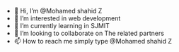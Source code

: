 - 👋 Hi, I’m @Mohamed shahid Z
- 👀 I’m interested in web development
- 🌱 I’m currently learning in SJMIT
- 💞️ I’m looking to collaborate on The related partners
- 📫 How to reach me simply type @Mohamed shahid Z

<!---
Mohamed shahid Z/Mohamed shahid Z is a ✨ special ✨ repository because its `README.md` (this file) appears on your GitHub profile.
You can click the Preview link to take a look at your changes.
--->
